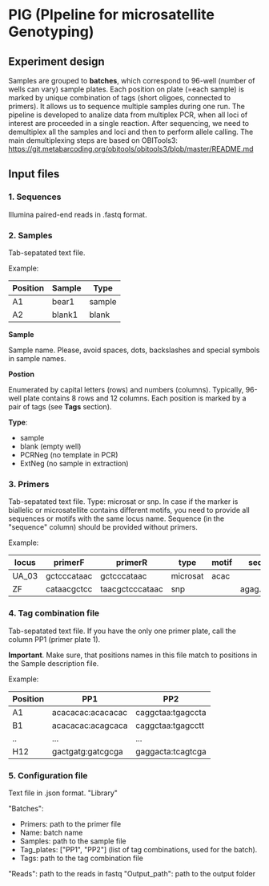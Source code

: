 # PIG (PIpeline for microsatellite Genotyping)

## Experiment design

Samples are grouped to **batches**, which correspond to 96-well (number of wells can vary) sample plates. Each position on plate (=each sample) is marked by unique combination of tags (short oligoes, connected to primers). It allows us to sequence multiple samples during one run. 
The pipeline is developed to analize data from multiplex PCR, when all loci of interest are proceeded in a single reaction. 
After sequencing, we need to demultiplex all the samples and loci and then to perform allele calling.
The main demultiplexing steps are based on OBITools3: https://git.metabarcoding.org/obitools/obitools3/blob/master/README.md

## Input files

### 1. Sequences

Illumina paired-end reads in .fastq format.

### 2. Samples

Tab-sepatated text file.

Example:

Position| Sample | Type
--- | --- | ---
A1|  bear1 | sample
A2|  blank1 | blank

**Sample**

Sample name. Please, avoid spaces, dots, backslashes  and special symbols in sample names.

**Postion**

Enumerated by capital letters (rows) and numbers (columns). Typically, 96-well plate contains 8 rows and 12 columns. Each position is marked by a pair of tags (see **Tags** section). 

**Type**:
  - sample
  - blank (empty well)
  - PCRNeg (no template in PCR)
  - ExtNeg (no sample in extraction)

### 3. Primers

Tab-sepatated text file.
Type: microsat or snp.
In case if the marker is biallelic or microsatellite contains different motifs, you need to provide all sequences or motifs with the same locus name.
Sequence (in the "sequence" column) should be provided without primers.

Example:

locus | primerF | primerR | type | motif |sequence
--- | --- | --- | --- | --- | ---
UA_03|  gctcccataac |gctcccataac | microsat | acac |
ZF|  cataacgctcc |taacgctcccataac | snp | | agag........tatac |


### 4. Tag combination file

Tab-sepatated text file.
If you have the only one primer plate, call the column PP1 (primer plate 1). 

**Important**. Make sure, that positions names in this file match to positions in the Sample description file. 

Example:

Position| PP1 | PP2
--- | --- | ---
A1|  acacacac:acacacac |caggctaa:tgagccta
B1|  acacacac:acagcaca |caggctaa:tgagcctt
..|  ...|...
H12|  gactgatg:gatcgcga |gaggacta:tcagtcga

### 5. Configuration file

Text file in .json format. 
"Library"

"Batches":
  * Primers: path to the primer file
  * Name: batch name
  * Samples: path to the sample file
  * Tag_plates: \["PP1", "PP2"] (list of tag combinations, used for the batch). 
  * Tags: path to the tag combination file

"Reads": path to the reads in fastq 
"Output_path": path to the output folder






